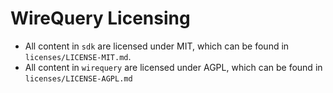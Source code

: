 WireQuery Licensing
=========

- All content in `sdk` are licensed under MIT, which can be found in `licenses/LICENSE-MIT.md`.
- All content in `wirequery` are licensed under AGPL, which can be found in `licenses/LICENSE-AGPL.md`

